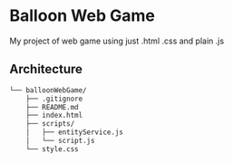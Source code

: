 # Balloon Web Game

My project of web game using just .html .css and plain .js

## Architecture

```bash
└── balloonWebGame/
    ├── .gitignore
    ├── README.md
    ├── index.html
    ├── scripts/
    │   ├── entityService.js
    │   └── script.js
    └── style.css
```
